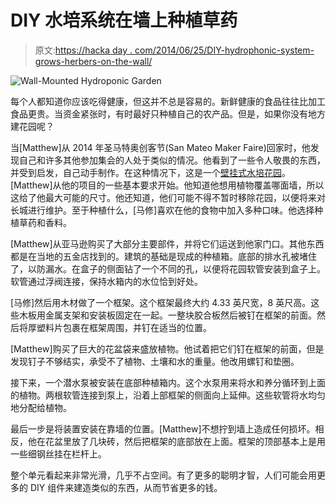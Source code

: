 # DIY 水培系统在墙上种植草药

> 原文:[https://hacka day . com/2014/06/25/DIY-hydrophonic-system-grows-herbers-on-the-wall/](https://hackaday.com/2014/06/25/diy-hydroponic-system-grows-herbs-on-the-wall/)

![Wall-Mounted Hydroponic Garden](../Images/4187c74ce7ba26acf5af4092d2b0b18b.png)

每个人都知道你应该吃得健康，但这并不总是容易的。新鲜健康的食品往往比加工食品更贵。当资金紧张时，有时最好只种植自己的农产品。但是，如果你没有地方建花园呢？

当[Matthew]从 2014 年圣马特奥创客节(San Mateo Maker Faire)回家时，他发现自己和许多其他参加集会的人处于类似的情况。他看到了一些令人敬畏的东西，并受到启发，自己动手制作。在这种情况下，这是一个[壁挂式水培花园](http://hackersphere007.blogspot.com/2014/06/the-living-wall.html "wall-mounted hydroponic garden")。[Matthew]从他的项目的一些基本要求开始。他知道他想用植物覆盖哪面墙，所以这给了他最大可能的尺寸。他还知道，他们可能不得不暂时移除花园，以便将来对长城进行维护。至于种植什么，[马修]喜欢在他的食物中加入多种口味。他选择种植草药和香料。

[Matthew]从亚马逊购买了大部分主要部件，并将它们运送到他家门口。其他东西都是在当地的五金店找到的。建筑的基础是现成的种植箱。底部的排水孔被堵住了，以防漏水。在盒子的侧面钻了一个不同的孔，以便将花园软管安装到盒子上。软管通过浮阀连接，保持水箱内的水位恰到好处。

[马修]然后用木材做了一个框架。这个框架最终大约 4.33 英尺宽，8 英尺高。这些木板用金属支架和安装板固定在一起。一整块胶合板然后被钉在框架的前面。然后将厚塑料片包裹在框架周围，并钉在适当的位置。

[Matthew]购买了巨大的花盆袋来盛放植物。他试着把它们钉在框架的前面，但是发现钉子不够结实，承受不了植物、土壤和水的重量。他改用螺钉和垫圈。

接下来，一个潜水泵被安装在底部种植箱内。这个水泵用来将水和养分循环到上面的植物。两根软管连接到泵上，沿着上部框架的侧面向上延伸。这些软管将水均匀地分配给植物。

最后一步是将装置安装在靠墙的位置。[Matthew]不想拧到墙上造成任何损坏。相反，他在花盆里放了几块砖，然后把框架的底部放在上面。框架的顶部基本上是用一些细钢丝挂在栏杆上。

整个单元看起来非常光滑，几乎不占空间。有了更多的聪明才智，人们可能会用更多的 DIY 组件来建造类似的东西，从而节省更多的钱。